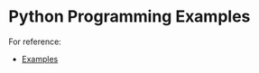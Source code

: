 # Python Programming Examples

For reference:

* [Examples](https://www.programiz.com/python-programming/examples)